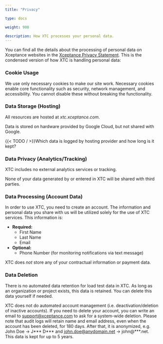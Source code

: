 ```yaml
---
title: "Privacy"

type: docs

weight: 900

description: How XTC processes your personal data.
---
```


You can find all the details about the processing of personal data on Xceptance websites in the [Xceptance Privacy Statement](https://www.xceptance.com/en/contact/privacy.html). This is the condensed version of how XTC is handling personal data:

### Cookie Usage
We use only necessary cookies to make our site work. Necessary cookies enable core functionality such as security, network management, and accessibility. You cannot disable these without breaking the functionality.

### Data Storage (Hosting)
All resources are hosted at _xtc.xceptance.com_. 

Data is stored on hardware provided by Google Cloud, but not shared with Google. 

{{< TODO / >}}Which data is logged by hosting provider and how long is it kept?

### Data Privacy (Analytics/Tracking)
XTC includes no external analytics services or tracking.

None of your data generated by or entered in XTC will be shared with third parties.

### Data Processing (Account Data)
In order to use XTC, you need to create an account. The information and personal data you share with us will be utilized solely for the use of XTC services. This information is: 
* **Required:**
    * First Name
    * Last Name
    * Email
* **Optional:**
    * Phone Number (for monitoring notifications via text message)

XTC does _not_ store any of your contractual information or payment data.

### Data Deletion
There is no automated data retention for load test data in XTC. As long as an organization or project exists, this data is retained. You can delete this data yourself if needed.

XTC does not do automated account management (i.e. deactivation/deletion of inactive accounts). If you need to delete your account, you can write an email to support@xceptance.com to ask for a system-wide deletion. Please note that audit logs will retain name and email address, even when the account has been deleted, for 180 days. After that, it is anonymized, e.g. John Doe -> J\*\*\* D\*\*\* and john.doe@anydomain.net -> john@\*\*\*.net. This data is kept for up to 5 years.
